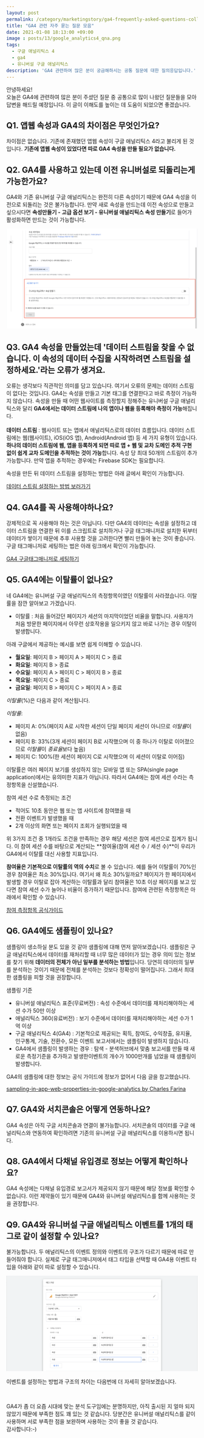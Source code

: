 ```yaml
---
layout: post
permalink: /category/marketingstory/ga4-frequently-asked-questions-collection/
title: "GA4 관련 자주 묻는 질문 모음"
date: 2021-01-08 18:13:00 +09:00
image : posts/13/google_analytics4_qna.png
tags:
  - 구글 애널리틱스 4
  - ga4
  - 유니버설 구글 애널리틱스
description: 'GA4 관련하여 많은 분이 궁금해하시는 공통 질문에 대한 질의응답입니다.'
---
```


안녕하세요!<br>오늘은 GA4에 관련하여 많은 분이 주셨던 질문 중 공통으로 많이 나왔던 질문들을 모아 답변을 해드릴 예정입니다.
이 글이 이해도를 높이는 데 도움이 되었으면 좋겠습니다.

## Q1. 앱웹 속성과 GA4의 차이점은 무엇인가요?

차이점은 없습니다. 기존에 존재했던 앱웹 속성이 구글 애널리틱스 4라고 불리게 된 것입니다. **기존에 앱웹 속성이 있었다면 따로 GA4 속성을 만들 필요가 없습니다.**

## Q2. GA4를 사용하고 있는데 이전 유니버설로 되돌리는게 가능한가요?

GA4와 기존 유니버설 구글 애널리틱스는 완전히 다른 속성이기 때문에 GA4 속성을 이전으로 되돌리는 것은 불가능합니다. 만약 새로 속성을 만드는데 이전 속성으로 만들고 싶으시다면 **속성만들기 - 고급 옵션 보기 - 유니버설 애널리틱스 속성 만들기**로 들어가 활성화하면 만드는 것이 가능합니다.

![유니버설 구글 애널리틱스 속성만들기](/images/posts/13/make_universal_analytics.png)

## Q3. GA4 속성을 만들었는데 '데이터 스트림을 찾을 수 없습니다. 이 속성의 데이터 수집을 시작하려면 스트림을 설정하세요.'라는 오류가 생겨요.

오류는 생각보다 직관적인 의미를 담고 있습니다. 여기서 오류의 문제는 데이터 스트림이 없다는 것입니다. GA4는 속성을 만들고 기본 태그를 연결한다고 바로 측정이 가능하지 않습니다. 속성을 만들 때 어떤 웹사이트를 측정할지 정해주는 유니버설 구글 애널리틱스와 달리 **GA4에서는 데이터 스트림에 나의 앱이나 웹을 등록해야 측정이 가능**해집니다.<br><br>
**데이터 스트림** : 웹사이트 또는 앱에서 애널리틱스로의 데이터 흐름입니다. 데이터 스트림에는 웹(웹사이트), iOS(iOS 앱), Android(Android 앱) 등 세 가지 유형이 있습니다. **하나의 데이터 스트림에 웹, 앱을 등록하게 되면 따로 앱 + 웹 및 교차 도메인 추적 구현 없이 쉽게 교차 도메인을 추적하는 것이 가능**합니다. 속성 당 최대 50개의 스트림이 추가 가능합니다. 만약 앱을 추적하는 경우에는 Firebase SDK는 필요합니다.<br>

속성을 만든 뒤 데이터 스트림을 설정하는 방법은 아래 글에서 확인이 가능합니다.

[데이터 스트림 설정하는 방법 보러가기](https://heejun.kim/category/marketingstory/learn_about_google_analytics_4,_set_up_google_analytics_4_without_google_tag_manager_and_apply_internal_ip_filter/)

## Q4. GA4를 꼭 사용해야하나요?

강제적으로 꼭 사용해야 하는 것은 아닙니다. 다만 GA4의 데이터는 속성을 설정하고 데이터 스트림을 연결한 뒤 이를 스크립트로 설치하거나 구글 태그매니저로 설치한 뒤부터 데이터가 쌓이기 때문에 추후 사용할 것을 고려한다면 빨리 만들어 놓는 것이 좋습니다. 구글 태그매니저로 세팅하는 법은 아래 링크에서 확인이 가능합니다.

[GA4 구글태그매니저로 세팅하기](https://heejun.kim/category/marketingstory/installing-google-analytics-4,-universal-google-analytics-with-google-tagmanager/)

## Q5. GA4에는 이탈률이 없나요?

네 GA4에는 유니버설 구글 애널리틱스의 측정항목이였던 이탈률이 사라졌습니다. 이탈률을 잠깐 알아보고 가겠습니다.

<ul>
  <li>이탈률 : 처음 들어갔던 페이지가 세션의 마지막이었던 비율을 말합니다. 사용자가 처음 방문한 페이지에서 아무런 상호작용을 일으키지 않고 바로 나가는 경우 이탈이 발생합니다.</li>
</ul>

아래 구글에서 제공하는 예시를 보면 쉽게 이해할 수 있습니다.

- **월요일**: 페이지 B > 페이지 A > 페이지 C > 종료
- **화요일**: 페이지 B > 종료
- **수요일**: 페이지 A > 페이지 C > 페이지 B > 종료
- **목요일**: 페이지 C > 종료
- **금요일**: 페이지 B > 페이지 C > 페이지 A > 종료

*이탈률*(%)은 다음과 같이 계산됩니다.

*이탈률*:

- 페이지 A: 0%(페이지 A로 시작한 세션이 단일 페이지 세션이 아니므로 *이탈률*이 없음)
- 페이지 B: 33%(3개 세션이 페이지 B로 시작했으며 이 중 하나가 이탈로 이어졌으므로 *이탈률*이 *종료율*보다 높음)
- 페이지 C: 100%(한 세션이 페이지 C로 시작했으며 이 세션이 이탈로 이어짐)

이탈률은 여러 페이지 보기를 생성하지 않는 모바일 앱 또는 SPA(single page application)에서는 유의미한 지표가 아닙니다. 따라서 GA4에는 참여 세션 수라는 측정항목을 신설했습니다.<br>

참여 세션 수로 측정되는 조건

<ul>
  <li>적어도 10초 동안은 웹 또는 앱 사이트에 참여했을 때</li>
  <li>전환 이벤트가 발생했을 때</li>
  <li>2개 이상의 화면 또는 페이지 조회가 실행되었을 때</li>
</ul>

위 3가지 조건 중 1개라도 조건을 만족하는 경우 해당 세션은 참여 세션으로 집계가 됩니다. 이 참여 세션 수를 바탕으로 계산되는 **참여율(참여 세션 수 / 세션 수)**이 우리가 GA4에서 이탈률 대신 사용할 지표입니다.

**참여율은 기본적으로 이탈률의 역의 수치**로 볼 수 있습니다. 예를 들어 이탈률이 70%인 경우 참여율은 최소 30%입니다. 여기서 왜 최소 30%일까요? 페이지가 한 페이지에서 발생할 경우 이탈로 잡아 계산하는 이탈률과 달리 참여율은 10초 이상 페이지를 보고 있다면 참여 세션 수가 늘어나 비율이 증가하기 때문입니다. 참여에 관련된 측정항목은 아래에서 확인할 수 있습니다.

[참여 측정항목 공식가이드](https://support.google.com/analytics/answer/9143382?hl=ko#zippy=%2C%ED%9A%8D%EB%93%9D)

## Q6. GA4에도 샘플링이 있나요?

샘플링이 생소하실 분도 있을 것 같아 샘플링에 대해 먼저 알아보겠습니다. 샘플링은 구글 애널리틱스에서 데이터를 재처리할 때 너무 많은 데이터가 있는 경우 의미 있는 정보를 찾기 위해 **데이터의 전체가 아닌 일부를 분석하는 방법**입니다. 당연히 데이터의 일부를 분석하는 것이기 때문에 전체를 분석하는 것보다 정확성이 떨어집니다. 그래서 최대한 샘플링을 피할 것을 권장합니다.

샘플링 기준

<ul>
  <li>유니버설 애널리틱스 표준(무료버전) : 속성 수준에서 데이터를 재처리해야하는 세션 수가 50만 이상</li>
  <li>애널리틱스 360(유료버전) : 보기 수준에서 데이터를 재처리해야하는 세션 수가 1억 이상</li>
  <li>구글 애널리틱스 4(GA4) : 기본적으로 제공되는 획득, 참여도, 수익창출, 유지율, 인구통계, 기술, 전환수, 모든 이벤트 보고서에서는 샘플링이 발생하지 않습니다.</li>
    <li>GA4에서 샘플링이 발생하는 경우 : 탐색 - 분색허브에서 맞춤 보고서를 만들 때 새로운 측정기준을 추가하고 발생한이벤트의 개수가 1000만개를 넘었을 때 샘플링이 발생합니다.</li>
</ul>

GA4의 샘플링에 대한 정보는 공식 가이드에 정보가 없어서 다음 글을 참고했습니다.

[sampling-in-app-web-properties-in-google-analytics by Charles Farina](https://www.charlesfarina.com/sampling-in-app-web-properties-in-google-analytics/)

## Q7. GA4와 서치콘솔은 어떻게 연동하나요?

GA4 속성은 아직 구글 서치콘솔과 연결이 불가능합니다. 서치콘솔의 데이터를 구글 애널리틱스와 연동하여 확인하려면 기존의 유니버설 구글 애널리틱스를 이용하시면 됩니다. 

## Q8. GA4에서 다채널 유입경로 정보는 어떻게 확인하나요?

GA4 속성에는 다채널 유입경로 보고서가 제공되지 않기 때문에 해당 정보를 확인할 수 없습니다. 이런 제약들이 있기 때문에 GA4와 유니버설 애널리틱스를 함께 사용하는 것을 권장합니다.

## Q9. GA4와 유니버설 구글 애널리틱스 이벤트를 1개의 태그로 같이 설정할 수 있나요?

불가능합니다. 두 애널리틱스의 이벤트 정의와 이벤트의 구조가 다르기 때문에 따로 만들어줘야 합니다. 실제로 구글 태그매니저에서 태그 타입을 선택할 때 GA4용 이벤트 타입을 아래와 같이 따로 설정할 수 있습니다.

![유니버설 구글 애널리틱스 속성만들기](/images/posts/13/google_analytics4_event.png)

이벤트를 설정하는 방법과 구조의 차이는 다음번에 더 자세히 알아보겠습니다.

<br>

GA4가 좀 더 요즘 시대에 맞는 분석 도구임에는 분명하지만, 아직 출시된 지 얼마 되지 않았기 때문에 부족한 점도 꽤 있는 것 같습니다. 당분간은 유니버설 애널리틱스를 같이 사용하며 서로 부족한 점을 보완하며 사용하는 것이 좋을 것 같습니다.<br>
감사합니다:-)


